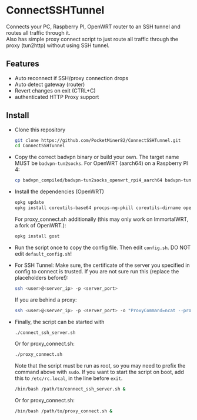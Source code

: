 # ConnectSSHTunnel
Connects your PC, Raspberry PI, OpenWRT router to an SSH tunnel and routes all traffic through it.<br>
Also has simple proxy connect script to just route all traffic through the proxy (tun2http) without using SSH tunnel.

## Features
* Auto reconnect if SSH/proxy connection drops
* Auto detect gateway (router)
* Revert changes on exit (CTRL+C)
* authenticated HTTP Proxy support

## Install
* Clone this repository
  ```bash
  git clone https://github.com/PocketMiner82/ConnectSSHTunnel.git
  cd ConnectSSHTunnel
  ```
* Copy the correct badvpn binary or build your own. The target name MUST be `badvpn-tun2socks`. For OpenWRT (aarch64) on a Raspberry PI 4:
  ```bash
  cp badvpn_compiled/badvpn-tun2socks_openwrt_rpi4_aarch64 badvpn-tun2socks
  ```
* Install the dependencies (OpenWRT)
  ```bash
  opkg update
  opkg install coreutils-base64 procps-ng-pkill coreutils-dirname openvpn ncat openssh-client sshpass bash
  ```
  For proxy_connect.sh additionally (this may only work on ImmortalWRT, a fork of OpenWRT.):
  ```bash
  opkg install gost
  ```
* Run the script once to copy the config file. Then edit `config.sh`. DO NOT edit `default_config.sh`!
* For SSH Tunnel: Make sure, the certificate of the server you specified in config to connect is trusted. If you are not sure run this (replace the placeholders before!):
  ```bash
  ssh <user>@<server_ip> -p <server_port>
  ```
  If you are behind a proxy:
  ```bash
  ssh <user>@<server_ip> -p <server_port> -o "ProxyCommand=ncat --proxy-type http --proxy <proxy_ip>:<proxy_port> --proxy-auth <proxy_user>:<proxy_password> %h %p"
  ```
* Finally, the script can be started with
  ```bash
  ./connect_ssh_server.sh
  ```

  Or for proxy_connect.sh:
  ```bash
  ./proxy_connect.sh
  ```

  Note that the script must be run as root, so you may need to prefix the command above with `sudo`.
  If you want to start the script on boot, add this to `/etc/rc.local`, in the line before `exit`.
  ```bash
  /bin/bash /path/to/connect_ssh_server.sh &
  ```
  Or for proxy_connect.sh:
  ```bash
  /bin/bash /path/to/proxy_connect.sh &
  ```
